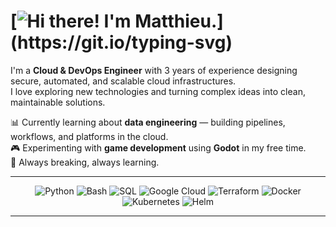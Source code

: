 # [![Hi there! I'm Matthieu.](https://readme-typing-svg.herokuapp.com?font=Ubuntu&size=40&pause=500&color=ED820E&vCenter=true&width=1000&lines=%F0%9F%9A%A3+Hi+there!+I'm+Matthieu.;%F0%9F%9A%A3+%E5%A4%A7%E5%AE%B6%E5%A5%BD%EF%BC%81%E6%88%91%E5%8F%AB%E9%BB%8E%E6%97%AD%E8%80%80%E3%80%82;%F0%9F%9A%A3+Salut+!+Je+m%E2%80%99appelle+Matthieu.;%F0%9F%9A%A3+%E3%81%93%E3%82%93%E3%81%AB%E3%81%A1%E3%81%AF%EF%BC%81%E3%83%9E%E3%83%81%E3%83%A5%E3%83%BC%E3%81%A7%E3%81%99%E3%80%82;%F0%9F%9A%A3+Hallo!+Ich+hei%C3%9Fe+Matthieu.;%F0%9F%9A%A3+%EC%95%88%EB%85%95%ED%95%98%EC%84%B8%EC%9A%94!+%EC%A0%80%EB%8A%94+%EB%A7%88%ED%8A%9C%EC%98%88%EC%9A%94.;%F0%9F%9A%A3+Hai!+Nama+saya+Matthieu.)](https://git.io/typing-svg)

I'm a **Cloud & DevOps Engineer** with 3 years of experience designing secure, automated, and scalable cloud infrastructures.  
I love exploring new technologies and turning complex ideas into clean, maintainable solutions.  

📊 Currently learning about **data engineering** — building pipelines, workflows, and platforms in the cloud.  
🎮 Experimenting with **game development** using **Godot** in my free time.  
🧠 Always breaking, always learning.

---

<p align="center", id="tech stack">
  <img src="https://img.shields.io/badge/Python-0D1117?style=for-the-badge&logo=python&logoColor=3776AB" alt="Python"/>
  <img src="https://img.shields.io/badge/Bash-0D1117?style=for-the-badge&logo=gnu-bash&logoColor=4EAA25" alt="Bash"/>
  <img src="https://img.shields.io/badge/SQL-0D1117?style=for-the-badge&logo=sqlite&logoColor=white" alt="SQL"/>
  <img src="https://img.shields.io/badge/Google%20Cloud-0D1117?style=for-the-badge&logo=googlecloud&logoColor=4285F4" alt="Google Cloud"/>
  <img src="https://img.shields.io/badge/Terraform-0D1117?style=for-the-badge&logo=terraform&logoColor=7B42BC" alt="Terraform"/>
  <img src="https://img.shields.io/badge/Docker-0D1117?style=for-the-badge&logo=docker&logoColor=2496ED" alt="Docker"/>
  <img src="https://img.shields.io/badge/Kubernetes-0D1117?style=for-the-badge&logo=kubernetes&logoColor=326CE5" alt="Kubernetes"/>
  <img src="https://img.shields.io/badge/Helm-0D1117?style=for-the-badge&logo=helm&logoColor=0F1689" alt="Helm"/>
</p>

---
